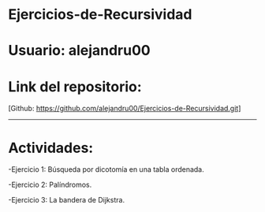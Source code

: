 # Ejercicios-de-Recursividad
# Usuario: alejandru00

# Link del repositorio: 
[Github: https://github.com/alejandru00/Ejercicios-de-Recursividad.git]

*****************************
 # Actividades:
  -Ejercicio 1: Búsqueda por dicotomía en una tabla ordenada.
  
  -Ejercicio 2: Palíndromos.
  
  -Ejercicio 3: La bandera de Dijkstra.
